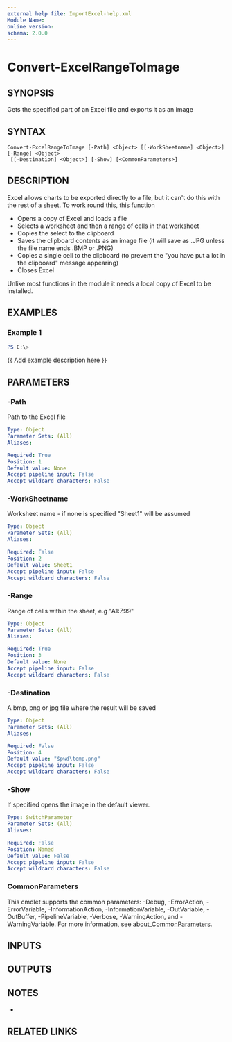 ```yaml
---
external help file: ImportExcel-help.xml
Module Name:
online version:
schema: 2.0.0
---
```


# Convert-ExcelRangeToImage

## SYNOPSIS
Gets the specified part of an Excel file and exports it as an image

## SYNTAX

```
Convert-ExcelRangeToImage [-Path] <Object> [[-WorkSheetname] <Object>] [-Range] <Object>
 [[-Destination] <Object>] [-Show] [<CommonParameters>]
```

## DESCRIPTION
Excel allows charts to be exported directly to a file, but it can't do this with the rest of a sheet.
To work round this, this function

* Opens a copy of Excel and loads a file
* Selects a worksheet and then a range of cells in that worksheet
* Copies the select to the clipboard
* Saves the clipboard contents as an image file (it will save as .JPG unless the file name ends .BMP or .PNG)
* Copies a single cell to the clipboard (to prevent the "you have put a lot in the clipboard" message appearing)
* Closes Excel

Unlike most functions in the module it needs a local copy of Excel to be installed.

## EXAMPLES

### Example 1
```powershell
PS C:\> 
```

{{ Add example description here }}

## PARAMETERS

### -Path
Path to the Excel file

```yaml
Type: Object
Parameter Sets: (All)
Aliases:

Required: True
Position: 1
Default value: None
Accept pipeline input: False
Accept wildcard characters: False
```

### -WorkSheetname
Worksheet name - if none is specified "Sheet1" will be assumed

```yaml
Type: Object
Parameter Sets: (All)
Aliases:

Required: False
Position: 2
Default value: Sheet1
Accept pipeline input: False
Accept wildcard characters: False
```

### -Range
Range of cells within the sheet, e.g "A1:Z99"

```yaml
Type: Object
Parameter Sets: (All)
Aliases:

Required: True
Position: 3
Default value: None
Accept pipeline input: False
Accept wildcard characters: False
```

### -Destination
A bmp, png or jpg file where the result will be saved

```yaml
Type: Object
Parameter Sets: (All)
Aliases:

Required: False
Position: 4
Default value: "$pwd\temp.png"
Accept pipeline input: False
Accept wildcard characters: False
```

### -Show
If specified opens the image in the default viewer.

```yaml
Type: SwitchParameter
Parameter Sets: (All)
Aliases:

Required: False
Position: Named
Default value: False
Accept pipeline input: False
Accept wildcard characters: False
```

### CommonParameters
This cmdlet supports the common parameters: -Debug, -ErrorAction, -ErrorVariable, -InformationAction, -InformationVariable, -OutVariable, -OutBuffer, -PipelineVariable, -Verbose, -WarningAction, and -WarningVariable. For more information, see [about_CommonParameters](http://go.microsoft.com/fwlink/?LinkID=113216).

## INPUTS

## OUTPUTS

## NOTES
*

## RELATED LINKS
